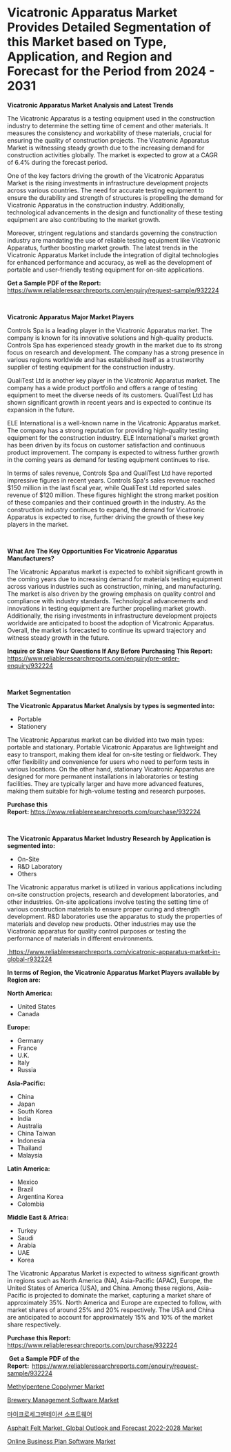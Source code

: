 <p><h1>Vicatronic Apparatus Market Provides Detailed Segmentation of this Market based on Type, Application, and Region and Forecast for the Period from 2024 - 2031</h1></p><p><strong>Vicatronic Apparatus Market Analysis and Latest Trends</strong></p>
<p><p>The Vicatronic Apparatus is a testing equipment used in the construction industry to determine the setting time of cement and other materials. It measures the consistency and workability of these materials, crucial for ensuring the quality of construction projects. The Vicatronic Apparatus Market is witnessing steady growth due to the increasing demand for construction activities globally. The market is expected to grow at a CAGR of 6.4% during the forecast period.</p><p>One of the key factors driving the growth of the Vicatronic Apparatus Market is the rising investments in infrastructure development projects across various countries. The need for accurate testing equipment to ensure the durability and strength of structures is propelling the demand for Vicatronic Apparatus in the construction industry. Additionally, technological advancements in the design and functionality of these testing equipment are also contributing to the market growth.</p><p>Moreover, stringent regulations and standards governing the construction industry are mandating the use of reliable testing equipment like Vicatronic Apparatus, further boosting market growth. The latest trends in the Vicatronic Apparatus Market include the integration of digital technologies for enhanced performance and accuracy, as well as the development of portable and user-friendly testing equipment for on-site applications.</p></p>
<p><strong>Get a Sample PDF of the Report:&nbsp;</strong> <a href="https://www.reliableresearchreports.com/enquiry/request-sample/932224">https://www.reliableresearchreports.com/enquiry/request-sample/932224</a></p>
<p>&nbsp;</p>
<p><strong>Vicatronic Apparatus Major Market Players</strong></p>
<p><p>Controls Spa is a leading player in the Vicatronic Apparatus market. The company is known for its innovative solutions and high-quality products. Controls Spa has experienced steady growth in the market due to its strong focus on research and development. The company has a strong presence in various regions worldwide and has established itself as a trustworthy supplier of testing equipment for the construction industry.</p><p>QualiTest Ltd is another key player in the Vicatronic Apparatus market. The company has a wide product portfolio and offers a range of testing equipment to meet the diverse needs of its customers. QualiTest Ltd has shown significant growth in recent years and is expected to continue its expansion in the future. </p><p>ELE International is a well-known name in the Vicatronic Apparatus market. The company has a strong reputation for providing high-quality testing equipment for the construction industry. ELE International's market growth has been driven by its focus on customer satisfaction and continuous product improvement. The company is expected to witness further growth in the coming years as demand for testing equipment continues to rise.</p><p>In terms of sales revenue, Controls Spa and QualiTest Ltd have reported impressive figures in recent years. Controls Spa's sales revenue reached $150 million in the last fiscal year, while QualiTest Ltd reported sales revenue of $120 million. These figures highlight the strong market position of these companies and their continued growth in the industry. As the construction industry continues to expand, the demand for Vicatronic Apparatus is expected to rise, further driving the growth of these key players in the market.</p></p>
<p>&nbsp;</p>
<p><strong>What Are The Key Opportunities For Vicatronic Apparatus Manufacturers?</strong></p>
<p><p>The Vicatronic Apparatus market is expected to exhibit significant growth in the coming years due to increasing demand for materials testing equipment across various industries such as construction, mining, and manufacturing. The market is also driven by the growing emphasis on quality control and compliance with industry standards. Technological advancements and innovations in testing equipment are further propelling market growth. Additionally, the rising investments in infrastructure development projects worldwide are anticipated to boost the adoption of Vicatronic Apparatus. Overall, the market is forecasted to continue its upward trajectory and witness steady growth in the future.</p></p>
<p><strong>Inquire or Share Your Questions If Any Before Purchasing This Report:</strong> <a href="https://www.reliableresearchreports.com/enquiry/pre-order-enquiry/932224">https://www.reliableresearchreports.com/enquiry/pre-order-enquiry/932224</a></p>
<p>&nbsp;</p>
<p><strong>Market Segmentation</strong></p>
<p><strong>The Vicatronic Apparatus Market Analysis by types is segmented into:</strong></p>
<p><ul><li>Portable</li><li>Stationery</li></ul></p>
<p><p>The Vicatronic Apparatus market can be divided into two main types: portable and stationary. Portable Vicatronic Apparatus are lightweight and easy to transport, making them ideal for on-site testing or fieldwork. They offer flexibility and convenience for users who need to perform tests in various locations. On the other hand, stationary Vicatronic Apparatus are designed for more permanent installations in laboratories or testing facilities. They are typically larger and have more advanced features, making them suitable for high-volume testing and research purposes.</p></p>
<p><strong>Purchase this Report:&nbsp;</strong><a href="https://www.reliableresearchreports.com/purchase/932224">https://www.reliableresearchreports.com/purchase/932224</a></p>
<p>&nbsp;</p>
<p><strong>The Vicatronic Apparatus Market Industry Research by Application is segmented into:</strong></p>
<p><ul><li>On-Site</li><li>R&D Laboratory</li><li>Others</li></ul></p>
<p><p>The Vicatronic apparatus market is utilized in various applications including on-site construction projects, research and development laboratories, and other industries. On-site applications involve testing the setting time of various construction materials to ensure proper curing and strength development. R&D laboratories use the apparatus to study the properties of materials and develop new products. Other industries may use the Vicatronic apparatus for quality control purposes or testing the performance of materials in different environments.</p></p>
<p><a href="https://www.reliableresearchreports.com/vicatronic-apparatus-market-in-global-r932224">&nbsp;https://www.reliableresearchreports.com/vicatronic-apparatus-market-in-global-r932224</a></p>
<p><strong>In terms of Region, the Vicatronic Apparatus Market Players available by Region are:</strong></p>
<p>
    <p> <strong> North America: </strong>
        <ul>
            <li>United States</li>
            <li>Canada</li>
        </ul>
        </p> 
    <p> <strong> Europe: </strong>
        <ul>
            <li>Germany</li>
            <li>France</li>
            <li>U.K.</li>
            <li>Italy</li>
            <li>Russia</li>
        </ul>
        </p> 
    <p> <strong> Asia-Pacific: </strong>
        <ul>
            <li>China</li>
            <li>Japan</li>
            <li>South Korea</li>
            <li>India</li>
            <li>Australia</li>
            <li>China Taiwan</li>
            <li>Indonesia</li>
            <li>Thailand</li>
            <li>Malaysia</li>
        </ul>
        </p> 
    <p> <strong> Latin America: </strong>
        <ul>
            <li>Mexico</li>
            <li>Brazil</li>
            <li>Argentina Korea</li>
            <li>Colombia</li>
        </ul>
        </p> 
    <p> <strong> Middle East & Africa: </strong>
        <ul>
            <li>Turkey</li>
            <li>Saudi</li>
            <li>Arabia</li>
            <li>UAE</li>
            <li>Korea</li>
        </ul>
    </p>
    </p>
<p><p>The Vicatronic Apparatus Market is expected to witness significant growth in regions such as North America (NA), Asia-Pacific (APAC), Europe, the United States of America (USA), and China. Among these regions, Asia-Pacific is projected to dominate the market, capturing a market share of approximately 35%. North America and Europe are expected to follow, with market shares of around 25% and 20% respectively. The USA and China are anticipated to account for approximately 15% and 10% of the market share respectively.</p></p>
<p><strong>Purchase this Report: </strong><a href="https://www.reliableresearchreports.com/purchase/932224">https://www.reliableresearchreports.com/purchase/932224</a></p>
<p>&nbsp;<strong>Get a Sample PDF of the Report:&nbsp;&nbsp;</strong><a href="https://www.reliableresearchreports.com/enquiry/request-sample/932224">https://www.reliableresearchreports.com/enquiry/request-sample/932224</a></p>
<p><strong></strong></p>
<p><p><a href="https://github.com/AKSHATREPORTPRIME/Market-Research-Report-List-6/blob/main/methylpentene-copolymer-market.md">Methylpentene Copolymer Market</a></p><p><a href="https://medium.com/@alan.buckland656/brewery-management-software-market-a-global-and-regional-analysis-2024-2031-0417655fbf90">Brewery Management Software Market</a></p><p><a href="https://medium.com/@anbariasra61/%EB%AF%B8%ED%81%AC%EB%A1%9C%EC%84%B8%EA%B7%B8%EB%A9%98%ED%85%8C%EC%9D%B4%EC%85%98-%EC%86%8C%ED%94%84%ED%8A%B8%EC%9B%A8%EC%96%B4-%EC%8B%9C%EC%9E%A5-%EC%8B%9C%EC%9E%A5-%EC%84%B8%EB%B6%84%ED%99%94-%EC%A7%80%EC%97%AD-%EB%B0%8F-2031%EB%85%84%EA%B9%8C%EC%A7%80-%EC%8B%9C%EC%9E%A5-%EC%98%88%EC%B8%A1-ad2dd5419d09">마이크로세그멘테이션 소프트웨어</a></p><p><a href="https://issuu.com/reportprime-2/docs/asphalt-felt-market-global-outlook-_467eaae42dc26a">Asphalt Felt Market, Global Outlook and Forecast 2022-2028 Market</a></p><p><a href="https://medium.com/@rachel.payne546456/online-business-plan-software-market-size-by-type-cloud-based-on-premises-by-product-small-and-f39737976726">Online Business Plan Software Market</a></p></p>